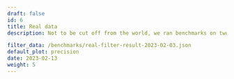 ```yaml
---
draft: false
id: 6
title: Real data
description: Not to be cut off from the world, we ran benchmarks on two datasets with the real data. These datasets are `arxiv-384` and `h-and-m-2048`. Payload was downloaded from Kaggle ([arxiv](https://www.kaggle.com/datasets/Cornell-University/arxiv), [H&M](https://www.kaggle.com/competitions/h-and-m-personalized-fashion-recommendations)). Then we applied models to specific fields in order to obtain embeddings. [all-MiniLM-L6-v2](https://huggingface.co/sentence-transformers/all-MiniLM-L6-v2) computed vectors for paper titles in arXiv dataset. EfficientNet was applied to cloth images in H&M dataset. The latter one consists of `~100,000` records and has only exact keyword match filters, while the former one contains `~2,000,000` records and has both simple (match keyword) and complex filters (float range). 

filter_data: /benchmarks/real-filter-result-2023-02-03.json
default_plot: precision
date: 2023-02-13
weight: 5
---
```

